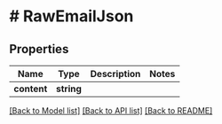 # # RawEmailJson

## Properties

Name | Type | Description | Notes
------------ | ------------- | ------------- | -------------
**content** | **string** |  |

[[Back to Model list]](../../README#models) [[Back to API list]](../../README#endpoints) [[Back to README]](../../README)
